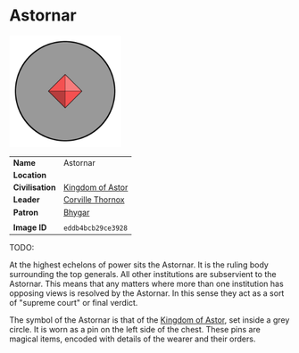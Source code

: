 # Astornar

<img src="https://raw.githubusercontent.com/jesskelsall/astarus-images/main/symbols/eddb4bcb29ce3928.png" height="200" />

|||
| --- | --- |
| **Name** | Astornar | organisation.3
| **Location** | |
| **Civilisation** | [Kingdom of Astor](../civilisations/kingdom-of-astor/kingdom-of-astor.md) |
| **Leader** | [Corville Thornox](../characters/corville-thornox.md) |
| **Patron** | [Bhygar](../gods/deities/bhygar.md) |
|||
| **Image ID** | `eddb4bcb29ce3928` |

TODO:

At the highest echelons of power sits the Astornar. It is the ruling body surrounding the top generals. All other institutions are subservient to the Astornar. This means that any matters where more than one institution has opposing views is resolved by the Astornar. In this sense they act as a sort of "supreme court" or final verdict.

The symbol of the Astornar is that of the [Kingdom of Astor](../civilisations/kingdom-of-astor/kingdom-of-astor.md), set inside a grey circle. It is worn as a pin on the left side of the chest. These pins are magical items, encoded with details of the wearer and their orders.
